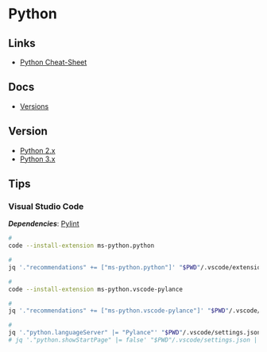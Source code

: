 # Python

<!--
https://linkedin.com/learning/building-tools-with-python/building-tools-with-python
https://linkedin.com/learning/python-essential-training-2018/welcome
https://linkedin.com/learning/data-science-foundations-data-mining-in-python/python-for-data-mining
-->

## Links

- [Python Cheat-Sheet](https://github.com/gto76/python-cheatsheet)

## Docs

- [Versions](https://python.org/doc/versions/)

## Version

- [Python 2.x](/python/python2.md)
- [Python 3.x](/python/python3.md)

## Tips

### Visual Studio Code

**_Dependencies_**: [Pylint](/pylint.md)

```sh
#
code --install-extension ms-python.python

#
jq '."recommendations" += ["ms-python.python"]' "$PWD"/.vscode/extensions.json | sponge "$PWD"/.vscode/extensions.json
```

```sh
#
code --install-extension ms-python.vscode-pylance

#
jq '."recommendations" += ["ms-python.vscode-pylance"]' "$PWD"/.vscode/extensions.json | sponge "$PWD"/.vscode/extensions.json

#
jq '."python.languageServer" |= "Pylance"' "$PWD"/.vscode/settings.json | sponge "$PWD"/.vscode/settings.json
# jq '."python.showStartPage" |= false' "$PWD"/.vscode/settings.json | sponge "$PWD"/.vscode/settings.json
```
